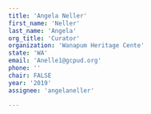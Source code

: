 ```yaml
---
title: 'Angela Neller'
first_name: 'Neller'
last_name: 'Angela'
org_title: 'Curator'
organization: 'Wanapum Heritage Cente'
state: 'WA'
email: 'Anelle1@gcpud.org'
phone: ''
chair: FALSE
year: '2019'
assignee: 'angelaneller'

---
```

